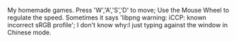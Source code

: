 My homemade games.
Press 'W','A','S','D' to move;
Use the Mouse Wheel to regulate the speed.
Sometimes it says 'libpng warning: iCCP: known incorrect sRGB profile';
I don't know why:I just typing against the window in Chinese mode.
